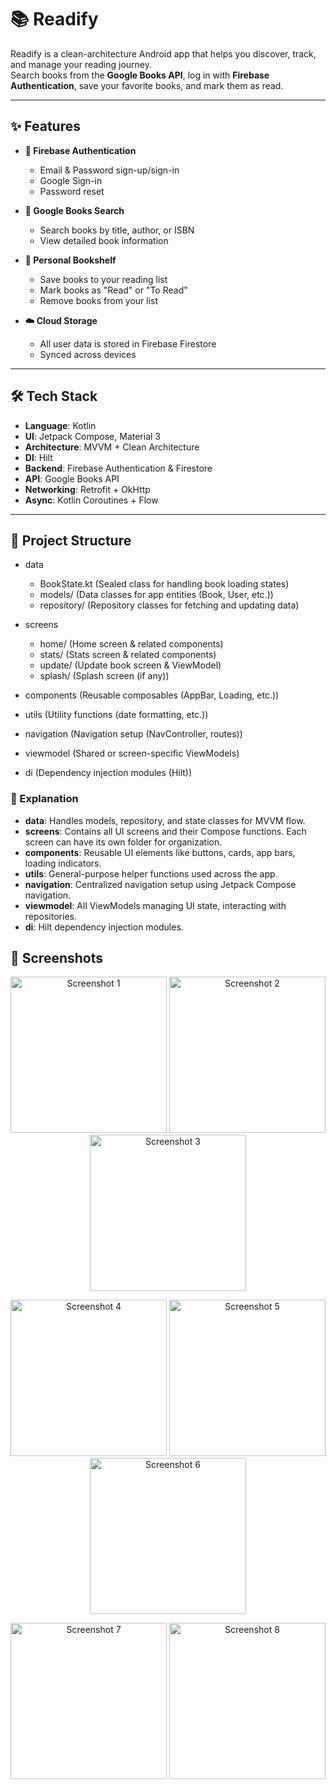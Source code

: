 # 📚 Readify

Readify is a clean-architecture Android app that helps you discover, track, and manage your reading journey.  
Search books from the **Google Books API**, log in with **Firebase Authentication**, save your favorite books, and mark them as read.

---

## ✨ Features

- **🔐 Firebase Authentication**
  - Email & Password sign-up/sign-in
  - Google Sign-in
  - Password reset

- **📖 Google Books Search**
  - Search books by title, author, or ISBN
  - View detailed book information

- **💾 Personal Bookshelf**
  - Save books to your reading list
  - Mark books as "Read" or "To Read"
  - Remove books from your list

- **☁️ Cloud Storage**
  - All user data is stored in Firebase Firestore
  - Synced across devices

---

## 🛠 Tech Stack

- **Language**: Kotlin
- **UI**: Jetpack Compose, Material 3
- **Architecture**: MVVM + Clean Architecture
- **DI**: Hilt
- **Backend**: Firebase Authentication & Firestore
- **API**: Google Books API
- **Networking**: Retrofit + OkHttp
- **Async**: Kotlin Coroutines + Flow

---

## 📂 Project Structure

- data
  - BookState.kt             (Sealed class for handling book loading states)
  - models/                  (Data classes for app entities (Book, User, etc.))
  - repository/              (Repository classes for fetching and updating data)

- screens
  - home/                  (Home screen & related components)
  - stats/                 (Stats screen & related components)
  - update/                (Update book screen & ViewModel)
  - splash/                (Splash screen (if any))

- components               (Reusable composables (AppBar, Loading, etc.))
- utils                    (Utility functions (date formatting, etc.))
- navigation               (Navigation setup (NavController, routes))
- viewmodel                (Shared or screen-specific ViewModels)
- di                       (Dependency injection modules (Hilt))



### 📌 Explanation
- **data**: Handles models, repository, and state classes for MVVM flow.
- **screens**: Contains all UI screens and their Compose functions. Each screen can have its own folder for organization.
- **components**: Reusable UI elements like buttons, cards, app bars, loading indicators.
- **utils**: General-purpose helper functions used across the app.
- **navigation**: Centralized navigation setup using Jetpack Compose navigation.
- **viewmodel**: All ViewModels managing UI state, interacting with repositories.
- **di**: Hilt dependency injection modules.

## 📸 Screenshots

<p align="center">
  <img src="https://github.com/user-attachments/assets/b8e6abd1-80e1-4645-9a29-2ecf50dec624" alt="Screenshot 1" width="250"/>
  <img src="https://github.com/user-attachments/assets/3ba4e065-686d-422c-9639-978efc5aea8d" alt="Screenshot 2" width="250"/>
  <img src="https://github.com/user-attachments/assets/4fb5eead-8e51-4337-88f9-5872900c8d9c" alt="Screenshot 3" width="250"/>
</p>

<p align="center">
  <img src="https://github.com/user-attachments/assets/84944789-3348-4b54-967d-202fc2586247" alt="Screenshot 4" width="250"/>
  <img src="https://github.com/user-attachments/assets/6c56cdf2-3999-4148-8ec6-bdcd6a800c95" alt="Screenshot 5" width="250"/>
  <img src="https://github.com/user-attachments/assets/882d4be6-c2d6-4357-afa9-d59411062654" alt="Screenshot 6" width="250"/>
</p>

<p align="center">
  <img src="https://github.com/user-attachments/assets/460ef4f9-e9f9-4fed-8874-9a37ad0f27c5" alt="Screenshot 7" width="250"/>
  <img src="https://github.com/user-attachments/assets/2f0fef83-1e0a-4607-936b-a3d28223671f" alt="Screenshot 8" width="250"/>
</p>







